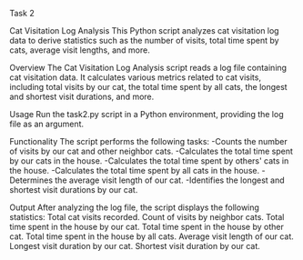 Task 2

Cat Visitation Log Analysis
This Python script analyzes cat visitation log data to derive statistics such as the number of visits, total time spent by cats, average visit lengths, and more.

Overview
The Cat Visitation Log Analysis script reads a log file containing cat visitation data. It calculates various metrics related to cat visits, including 
total visits by our cat, the total time spent by all cats, the longest and shortest visit durations, and more.

Usage
Run the task2.py script in a Python environment, providing the log file as an argument.

Functionality
The script performs the following tasks:
-Counts the number of visits by our cat and other neighbor cats.
-Calculates the total time spent by our cats in the house.
-Calculates the total time spent by others' cats in the house.
-Calculates the total time spent by all cats in the house.
-Determines the average visit length of our cat.
-Identifies the longest and shortest visit durations by our cat.

Output
After analyzing the log file, the script displays the following statistics:
Total cat visits recorded.
Count of visits by neighbor cats.
Total time spent in the house by our cat.
Total time spent in the house by other cat.
Total time spent in the house by all cats.
Average visit length of our cat.
Longest visit duration by our cat.
Shortest visit duration by our cat.
